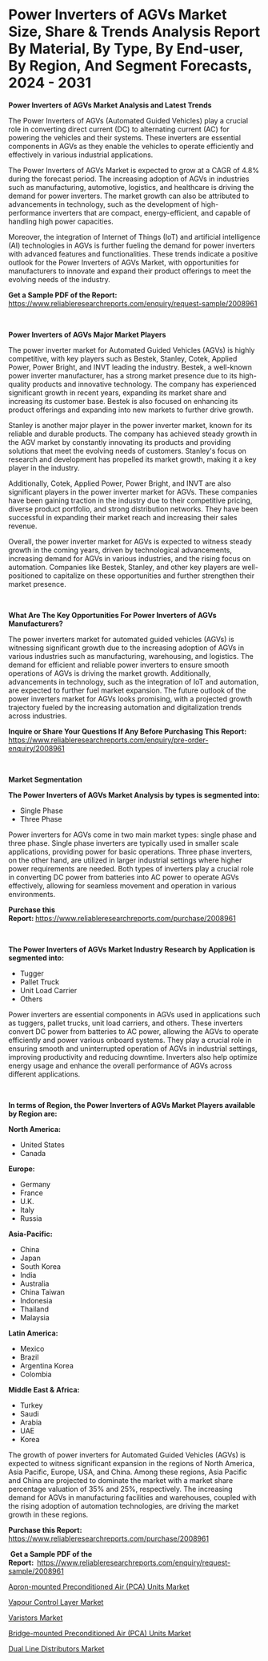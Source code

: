 <p><h1>Power Inverters of AGVs Market Size, Share & Trends Analysis Report By Material, By Type, By End-user, By Region, And Segment Forecasts, 2024 - 2031</h1></p><p><strong>Power Inverters of AGVs Market Analysis and Latest Trends</strong></p>
<p><p>The Power Inverters of AGVs (Automated Guided Vehicles) play a crucial role in converting direct current (DC) to alternating current (AC) for powering the vehicles and their systems. These inverters are essential components in AGVs as they enable the vehicles to operate efficiently and effectively in various industrial applications.</p><p>The Power Inverters of AGVs Market is expected to grow at a CAGR of 4.8% during the forecast period. The increasing adoption of AGVs in industries such as manufacturing, automotive, logistics, and healthcare is driving the demand for power inverters. The market growth can also be attributed to advancements in technology, such as the development of high-performance inverters that are compact, energy-efficient, and capable of handling high power capacities.</p><p>Moreover, the integration of Internet of Things (IoT) and artificial intelligence (AI) technologies in AGVs is further fueling the demand for power inverters with advanced features and functionalities. These trends indicate a positive outlook for the Power Inverters of AGVs Market, with opportunities for manufacturers to innovate and expand their product offerings to meet the evolving needs of the industry.</p></p>
<p><strong>Get a Sample PDF of the Report:&nbsp;</strong> <a href="https://www.reliableresearchreports.com/enquiry/request-sample/2008961">https://www.reliableresearchreports.com/enquiry/request-sample/2008961</a></p>
<p>&nbsp;</p>
<p><strong>Power Inverters of AGVs Major Market Players</strong></p>
<p><p>The power inverter market for Automated Guided Vehicles (AGVs) is highly competitive, with key players such as Bestek, Stanley, Cotek, Applied Power, Power Bright, and INVT leading the industry. Bestek, a well-known power inverter manufacturer, has a strong market presence due to its high-quality products and innovative technology. The company has experienced significant growth in recent years, expanding its market share and increasing its customer base. Bestek is also focused on enhancing its product offerings and expanding into new markets to further drive growth.</p><p>Stanley is another major player in the power inverter market, known for its reliable and durable products. The company has achieved steady growth in the AGV market by constantly innovating its products and providing solutions that meet the evolving needs of customers. Stanley's focus on research and development has propelled its market growth, making it a key player in the industry.</p><p>Additionally, Cotek, Applied Power, Power Bright, and INVT are also significant players in the power inverter market for AGVs. These companies have been gaining traction in the industry due to their competitive pricing, diverse product portfolio, and strong distribution networks. They have been successful in expanding their market reach and increasing their sales revenue.</p><p>Overall, the power inverter market for AGVs is expected to witness steady growth in the coming years, driven by technological advancements, increasing demand for AGVs in various industries, and the rising focus on automation. Companies like Bestek, Stanley, and other key players are well-positioned to capitalize on these opportunities and further strengthen their market presence.</p></p>
<p>&nbsp;</p>
<p><strong>What Are The Key Opportunities For Power Inverters of AGVs Manufacturers?</strong></p>
<p><p>The power inverters market for automated guided vehicles (AGVs) is witnessing significant growth due to the increasing adoption of AGVs in various industries such as manufacturing, warehousing, and logistics. The demand for efficient and reliable power inverters to ensure smooth operations of AGVs is driving the market growth. Additionally, advancements in technology, such as the integration of IoT and automation, are expected to further fuel market expansion. The future outlook of the power inverters market for AGVs looks promising, with a projected growth trajectory fueled by the increasing automation and digitalization trends across industries.</p></p>
<p><strong>Inquire or Share Your Questions If Any Before Purchasing This Report:</strong> <a href="https://www.reliableresearchreports.com/enquiry/pre-order-enquiry/2008961">https://www.reliableresearchreports.com/enquiry/pre-order-enquiry/2008961</a></p>
<p>&nbsp;</p>
<p><strong>Market Segmentation</strong></p>
<p><strong>The Power Inverters of AGVs Market Analysis by types is segmented into:</strong></p>
<p><ul><li>Single Phase</li><li>Three Phase</li></ul></p>
<p><p>Power inverters for AGVs come in two main market types: single phase and three phase. Single phase inverters are typically used in smaller scale applications, providing power for basic operations. Three phase inverters, on the other hand, are utilized in larger industrial settings where higher power requirements are needed. Both types of inverters play a crucial role in converting DC power from batteries into AC power to operate AGVs effectively, allowing for seamless movement and operation in various environments.</p></p>
<p><strong>Purchase this Report:&nbsp;</strong><a href="https://www.reliableresearchreports.com/purchase/2008961">https://www.reliableresearchreports.com/purchase/2008961</a></p>
<p>&nbsp;</p>
<p><strong>The Power Inverters of AGVs Market Industry Research by Application is segmented into:</strong></p>
<p><ul><li>Tugger</li><li>Pallet Truck</li><li>Unit Load Carrier</li><li>Others</li></ul></p>
<p><p>Power inverters are essential components in AGVs used in applications such as tuggers, pallet trucks, unit load carriers, and others. These inverters convert DC power from batteries to AC power, allowing the AGVs to operate efficiently and power various onboard systems. They play a crucial role in ensuring smooth and uninterrupted operation of AGVs in industrial settings, improving productivity and reducing downtime. Inverters also help optimize energy usage and enhance the overall performance of AGVs across different applications.</p></p>
<p>&nbsp;</p>
<p><strong>In terms of Region, the Power Inverters of AGVs Market Players available by Region are:</strong></p>
<p>
    <p> <strong> North America: </strong>
        <ul>
            <li>United States</li>
            <li>Canada</li>
        </ul>
        </p> 
    <p> <strong> Europe: </strong>
        <ul>
            <li>Germany</li>
            <li>France</li>
            <li>U.K.</li>
            <li>Italy</li>
            <li>Russia</li>
        </ul>
        </p> 
    <p> <strong> Asia-Pacific: </strong>
        <ul>
            <li>China</li>
            <li>Japan</li>
            <li>South Korea</li>
            <li>India</li>
            <li>Australia</li>
            <li>China Taiwan</li>
            <li>Indonesia</li>
            <li>Thailand</li>
            <li>Malaysia</li>
        </ul>
        </p> 
    <p> <strong> Latin America: </strong>
        <ul>
            <li>Mexico</li>
            <li>Brazil</li>
            <li>Argentina Korea</li>
            <li>Colombia</li>
        </ul>
        </p> 
    <p> <strong> Middle East & Africa: </strong>
        <ul>
            <li>Turkey</li>
            <li>Saudi</li>
            <li>Arabia</li>
            <li>UAE</li>
            <li>Korea</li>
        </ul>
    </p>
    </p>
<p><p>The growth of power inverters for Automated Guided Vehicles (AGVs) is expected to witness significant expansion in the regions of North America, Asia Pacific, Europe, USA, and China. Among these regions, Asia Pacific and China are projected to dominate the market with a market share percentage valuation of 35% and 25%, respectively. The increasing demand for AGVs in manufacturing facilities and warehouses, coupled with the rising adoption of automation technologies, are driving the market growth in these regions.</p></p>
<p><strong>Purchase this Report: </strong><a href="https://www.reliableresearchreports.com/purchase/2008961">https://www.reliableresearchreports.com/purchase/2008961</a></p>
<p>&nbsp;<strong>Get a Sample PDF of the Report:&nbsp;&nbsp;</strong><a href="https://www.reliableresearchreports.com/enquiry/request-sample/2008961">https://www.reliableresearchreports.com/enquiry/request-sample/2008961</a></p>
<p><strong></strong></p>
<p><p><a href="https://meowing-canidae-761.notion.site/Apron-mounted-Preconditioned-Air-PCA-Units-Market-Challenges-Opportunities-and-Growth-Drivers-a-7fc076806a074f1d99fdc0a7007a760d">Apron-mounted Preconditioned Air (PCA) Units Market</a></p><p><a href="https://view.publitas.com/reportprime-1/vapour-control-layer-market-size-growth-and-forecast-from-2024-2031/">Vapour Control Layer Market</a></p><p><a href="https://view.publitas.com/reportprime-1/varistors-market-share-market-new-trends-analysis-report-by-type-by-application-by-end-use-by-region-and-segment-forecasts-2024-2031/">Varistors Market</a></p><p><a href="https://military-diascia-e68.notion.site/Bridge-mounted-Preconditioned-Air-PCA-Units-Market-Research-Report-Provides-thorough-Industry-Over-22b6106bce894eb19766a5e342abbc2d">Bridge-mounted Preconditioned Air (PCA) Units Market</a></p><p><a href="https://sudsy-motorcycle-bbc.notion.site/Dual-Line-Distributors-Market-Provides-Detailed-Segmentation-of-this-Market-based-on-Type-Applicati-8fab57017d1142ecb89bc79ec7fa8a5e">Dual Line Distributors Market</a></p></p>